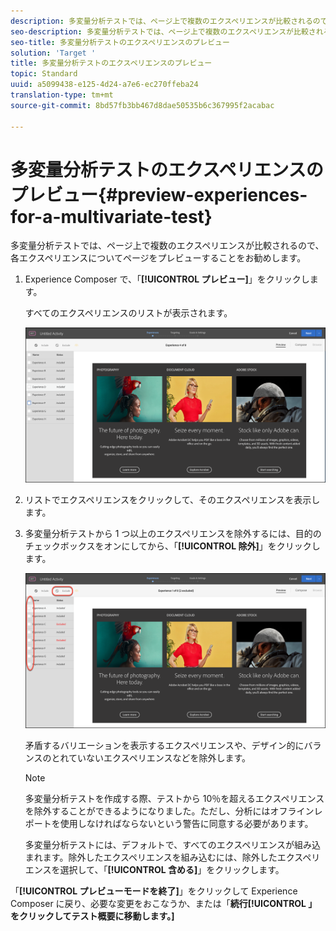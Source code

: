```yaml
---
description: 多変量分析テストでは、ページ上で複数のエクスペリエンスが比較されるので、各エクスペリエンスについてページをプレビューすることをお勧めします。
seo-description: 多変量分析テストでは、ページ上で複数のエクスペリエンスが比較されるので、各エクスペリエンスについてページをプレビューすることをお勧めします。
seo-title: 多変量分析テストのエクスペリエンスのプレビュー
solution: 'Target '
title: 多変量分析テストのエクスペリエンスのプレビュー
topic: Standard
uuid: a5099438-e125-4d24-a7e6-ec270ffeba24
translation-type: tm+mt
source-git-commit: 8bd57fb3bb467d8dae50535b6c367995f2acabac

---
```



# 多変量分析テストのエクスペリエンスのプレビュー{#preview-experiences-for-a-multivariate-test}

多変量分析テストでは、ページ上で複数のエクスペリエンスが比較されるので、各エクスペリエンスについてページをプレビューすることをお勧めします。

1. Experience Composer で、「**[!UICONTROL プレビュー]**」をクリックします。

   すべてのエクスペリエンスのリストが表示されます。

   ![](assets/preview.png)

1. リストでエクスペリエンスをクリックして、そのエクスペリエンスを表示します。

1. 多変量分析テストから 1 つ以上のエクスペリエンスを除外するには、目的のチェックボックスをオンにしてから、「**[!UICONTROL 除外]**」をクリックします。

   ![エクスペリエンスを除外](/help/c-activities/c-multivariate-testing/t-create-multivariate-test/assets/preview-mvt-exclude.png)

   矛盾するバリエーションを表示するエクスペリエンスや、デザイン的にバランスのとれていないエクスペリエンスなどを除外します。

   >[!NOTE]
   >
   >多変量分析テストを作成する際、テストから 10％を超えるエクスペリエンスを除外することができるようになりました。ただし、分析にはオフラインレポートを使用しなければならないという警告に同意する必要があります。

   多変量分析テストには、デフォルトで、すべてのエクスペリエンスが組み込まれます。除外したエクスペリエンスを組み込むには、除外したエクスペリエンスを選択して、「**[!UICONTROL 含める]**」をクリックします。

「**[!UICONTROL プレビューモードを終了]**」をクリックして Experience Composer に戻り、必要な変更をおこなうか、または「**続行[!UICONTROL 」をクリックしてテスト概要に移動します。]**

